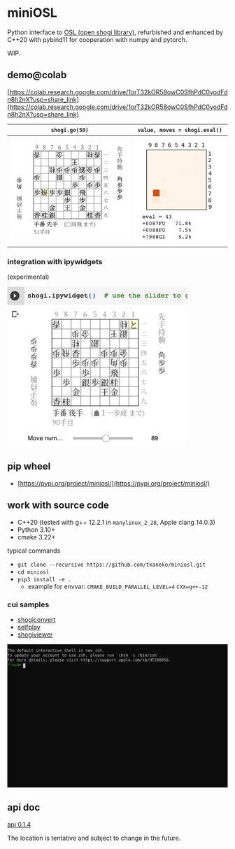 # miniOSL

Python interface to [OSL (open shogi library)](https://gps.tanaka.ecc.u-tokyo.ac.jp/gpsshogi/index.php?GPSshogi), refurbished and enhanced by C++20 with pybind11 for cooperation with numpy and pytorch. 

WIP.

## demo@colab

[https://colab.research.google.com/drive/1orT32kOR58owC0SfhPdC0yodFdn8h2nX?usp=share_link](https://colab.research.google.com/drive/1orT32kOR58owC0SfhPdC0yodFdn8h2nX?usp=share_link)

| `shogi.go(50)`            | `value, moves = shogi.eval()` |
|:-------------------------:|:-----------------------------:|
| ![](https://github.com/tkaneko/miniosl/raw/main/doc/board-sample.png) | ![](https://github.com/tkaneko/miniosl/raw/main/doc/eval-sample.png)      |

### integration with ipywidgets

(experimental)

![](https://github.com/tkaneko/miniosl/raw/main/doc/slider.png)

## pip wheel

- [https://pypi.org/project/miniosl/](https://pypi.org/project/miniosl/)

## work with source code

- C++20 (tested with g++ 12.2.1 in `manylinux_2_28`, Apple clang 14.0.3)
- Python 3.10+
- cmake 3.22+

typical commands
- `git clone --recursive https://github.com/tkaneko/miniosl.git`
- `cd miniosl`
- `pip3 install -e .`
  - example for envvar: `CMAKE_BUILD_PARALLEL_LEVEL=4` `CXX=g++-12`

### cui samples

- [shogiconvert](https://github.com/tkaneko/miniosl/blob/main/miniosl/utility/convert_record.py)
- [selfplay](https://github.com/tkaneko/miniosl/blob/main/miniosl/utility/selfplay.py)
- [shogiviewer](https://github.com/tkaneko/miniosl/blob/main/miniosl/utility/curses_viewer.py)

![](https://github.com/tkaneko/miniosl/raw/main/doc/term.svg)

## api doc

[api 0.1.4](https://game.c.u-tokyo.ac.jp/miniosl-api/0-1-4/)

The location is tentative and subject to change in the future.


